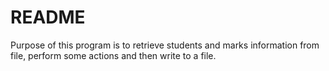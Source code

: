 # README

Purpose of this program is to retrieve students and marks information from file, perform some actions and then write to a file.